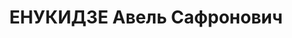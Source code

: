 ---
title: ЕНУКИДЗЕ Авель Сафронович
description: 'Род. в 1877, Кутаисская губ., Рачинский уезд, с. Цкадиси, грузин, обр.:
  среднее, член ВКП(б). Проживал: Харьков, Госпитальный пер., д. 16, кв. 113. Бывший
  секретарь Президиума ЦИК СССР, директор Харьковского обл. автотранспортного треста.

  Арестован 11.02.1937. Обв. в активном участии в антисоветском правотроцкистском
  центре. Приговор: ВК ВС СССР, 29.10.1937 – ВМН. Расстрелян 30.10.1937, г.Москва.

  Реабилитирован ВК ВС СССР 03.10.1959'
---